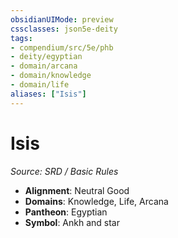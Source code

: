 ```yaml
---
obsidianUIMode: preview
cssclasses: json5e-deity
tags:
- compendium/src/5e/phb
- deity/egyptian
- domain/arcana
- domain/knowledge
- domain/life
aliases: ["Isis"]
---
```

# Isis
*Source: SRD / Basic Rules* 

- **Alignment**: Neutral Good
- **Domains**: Knowledge, Life, Arcana
- **Pantheon**: Egyptian
- **Symbol**: Ankh and star